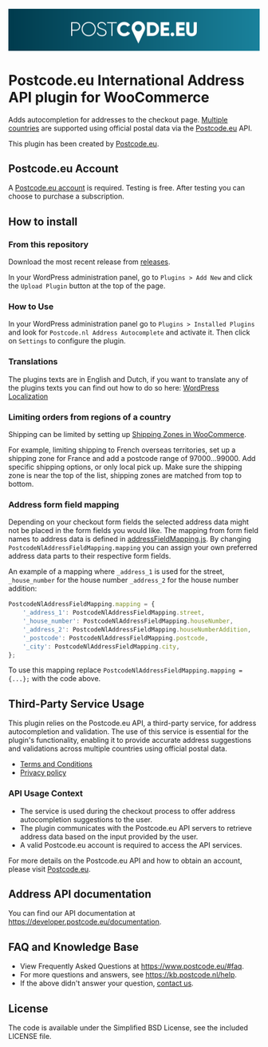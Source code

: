 ![Postcode.eu](assets/img/postcode-eu-logo-gradient.svg)

# Postcode.eu International Address API plugin for WooCommerce

Adds autocompletion for addresses to the checkout page. [Multiple countries](https://www.postcode.nl/services/adresdata/internationaal) are supported using official postal data via the [Postcode.eu](https://postcode.eu) API.

This plugin has been created by [Postcode.eu](https://postcode.eu).


## Postcode.eu Account

A [Postcode.eu account](https://www.postcode.nl/en/services/adresdata/producten-overzicht) is required.
Testing is free. After testing you can choose to purchase a subscription.


## How to install

### From this repository

Download the most recent release from [releases](https://github.com/postcode-nl/PostcodeNl_Api_WooCommerce/releases).

In your WordPress administration panel, go to `Plugins > Add New` and click the `Upload Plugin` button at the top of the page.

### How to Use

In your WordPress administration panel go to `Plugins > Installed Plugins` and look for `Postcode.nl Address Autocomplete` and activate it. Then click on `Settings` to configure the plugin.

### Translations

The plugins texts are in English and Dutch, if you want to translate any of the plugins texts you can find out how to do so here:
[WordPress Localization](https://developer.wordpress.org/plugins/internationalization/localization/)

### Limiting orders from regions of a country

Shipping can be limited by setting up [Shipping Zones in WooCommerce](https://woocommerce.com/document/setting-up-shipping-zones/).

For example, limiting shipping to French overseas territories, set up a shipping zone for France and add a postcode range of 97000...99000. Add specific shipping options, or only local pick up. Make sure the shipping zone is near the top of the list, shipping zones are matched from top to bottom.

### Address form field mapping

Depending on your checkout form fields the selected address data might not be placed in the form fields you would like.
The mapping from form field names to address data is defined in [addressFieldMapping.js](https://github.com/postcode-nl/PostcodeNl_Api_WooCommerce/blob/master/assets/js/addressFieldMapping.js).
By changing `PostcodeNlAddressFieldMapping.mapping` you can assign your own preferred address data parts to their respective form fields.

An example of a mapping where `_address_1` is used for the street, `_house_number` for the house number `_address_2` for the house number addition:
```javascript
PostcodeNlAddressFieldMapping.mapping = {
	'_address_1': PostcodeNlAddressFieldMapping.street,
	'_house_number': PostcodeNlAddressFieldMapping.houseNumber,
	'_address_2': PostcodeNlAddressFieldMapping.houseNumberAddition,
	'_postcode': PostcodeNlAddressFieldMapping.postcode,
	'_city': PostcodeNlAddressFieldMapping.city,
};
```
To use this mapping replace `PostcodeNlAddressFieldMapping.mapping = {...};` with the code above.

## Third-Party Service Usage

This plugin relies on the Postcode.eu API, a third-party service, for address autocompletion and validation. The use of this service is essential for the plugin's functionality, enabling it to provide accurate address suggestions and validations across multiple countries using official postal data.

- [Terms and Conditions](https://documentatie.postcode.nl/termsandconditions.pdf)
- [Privacy policy](https://www.postcode.nl/en/privacy)

### API Usage Context

- The service is used during the checkout process to offer address autocompletion suggestions to the user.
- The plugin communicates with the Postcode.eu API servers to retrieve address data based on the input provided by the user.
- A valid Postcode.eu account is required to access the API services.

For more details on the Postcode.eu API and how to obtain an account, please visit [Postcode.eu](https://postcode.eu).

## Address API documentation

You can find our API documentation at https://developer.postcode.eu/documentation.

## FAQ and Knowledge Base

* View Frequently Asked Questions at https://www.postcode.eu/#faq.
* For more questions and answers, see https://kb.postcode.nl/help.
* If the above didn't answer your question, [contact us](https://www.postcode.eu/contact).

## License

The code is available under the Simplified BSD License, see the included LICENSE file.


